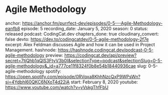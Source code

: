 # Agile Methodology

anchor: https://anchor.fm/purrfect-dev/episodes/0-5---Agile-Methodology-eanfb8
episode: 5
recording_date: January 5, 2020
season: 0
status: released
podcast: CodingCat.dev
chapters_done: true
cloudinary_convert: false
devto: https://dev.to/codingcatdev/0-5-agile-methodology-2f7e
excerpt: Alex Feldman discusses Agile and how it can be used in Project Management.
hashnode: https://hashnode.codingcat.dev/podcast-0-5-agile-methodology
preview: https://codingcat.dev/api/preview?secret=7tjQhb1qQlS3FtyV3b0I&selectionType=podcast&selectionSlug=0-5-agile-methodology&_id=a777ce11f8324f0b8e54b18440936cae
slug: 0-5-agile-methodology
spotify: https://open.spotify.com/episode/0RVqxa8KhhNzcQxP9WPsWn?si=4Ydbhl60QKC6NXoT4d22jA
start: February 8, 2020
youtube: https://www.youtube.com/watch?v=yVskgThfFbU